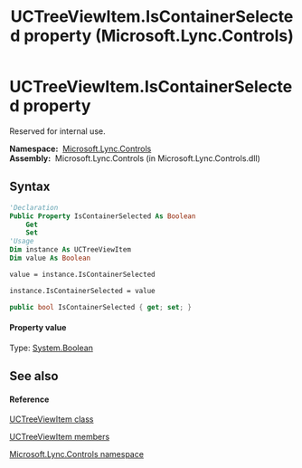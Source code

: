 ﻿---
title: UCTreeViewItem.IsContainerSelected property  (Microsoft.Lync.Controls)
TOCTitle: 'IsContainerSelected property '
ms:assetid: P:Microsoft.Lync.Controls.UCTreeViewItem.IsContainerSelected_DI_3_UC_OCS14MrefLyncWPF
ms:mtpsurl: https://msdn.microsoft.com/en-us/library/microsoft.lync.controls.uctreeviewitem.iscontainerselected_di_3_uc_ocs14mreflyncwpf(v=office.15)
ms:contentKeyID: 48590027
ms.date: 07/28/2014
mtps_version: v=office.15
f1_keywords:
- Microsoft.Lync.Controls.UCTreeViewItem.IsContainerSelected
dev_langs:
- CSharp
- JScript
- VB
- other
---

# UCTreeViewItem.IsContainerSelected property

Reserved for internal use.

**Namespace:**  [Microsoft.Lync.Controls](microsoft-lync-controls-namespace_1.md)  
**Assembly:**  Microsoft.Lync.Controls (in Microsoft.Lync.Controls.dll)

## Syntax

``` vb
'Declaration
Public Property IsContainerSelected As Boolean
    Get
    Set
'Usage
Dim instance As UCTreeViewItem
Dim value As Boolean

value = instance.IsContainerSelected

instance.IsContainerSelected = value
```

``` csharp
public bool IsContainerSelected { get; set; }
```

#### Property value

Type: [System.Boolean](http://msdn2.microsoft.com/en-us/library/a28wyd50)  

## See also

#### Reference

[UCTreeViewItem class](uctreeviewitem-class-microsoft-lync-controls_1.md)

[UCTreeViewItem members](uctreeviewitem-members-microsoft-lync-controls_1.md)

[Microsoft.Lync.Controls namespace](microsoft-lync-controls-namespace_1.md)

